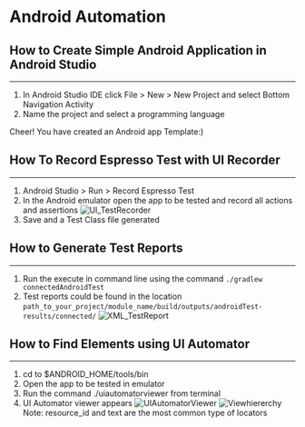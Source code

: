 # Android Automation

## How to Create Simple Android Application in Android Studio
-------------------------------------------------------------
1. In Android Studio IDE click File > New > New Project and select Bottom Navigation Activity
2. Name the project and select a programming language

Cheer! You have created an Android app  Template:)

## How To Record Espresso Test with UI Recorder
-----------------------------------------------
1. Android Studio > Run > Record Espresso Test
2. In the Android emulator open the app to be tested and record all actions and assertions
![UI_TestRecorder](https://github.com/priya006/Android_Autmation/blob/master/UI_Test_Recorder.png)
3. Save and a Test Class file generated

## How to Generate Test Reports
---------------------------------
1. Run the execute in command line using the command `./gradlew connectedAndroidTest`
2. Test reports could be found in the location `path_to_your_project/module_name/build/outputs/androidTest-results/connected/`
![XML_TestReport](https://github.com/priya006/Android_Autmation/blob/master/XML_Test_Report.png)

## How to Find Elements using UI Automator
-------------------------------------------
1. cd to $ANDROID_HOME/tools/bin
2. Open the app to be tested in emulator
3. Run the command ./uiautomatorviewer  from terminal
4. UI Automator viewer appears
![UIAutomatorViewer](https://github.com/priya006/Android_Autmation/blob/master/%20UI_Automator_Viewer.png)
![Viewhiererchy](https://github.com/priya006/Android_Automation/blob/master/View_hiererchy.png)
Note: resource_id and text are the most common type of locators